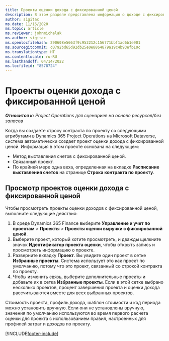 ```yaml
---
title: Проекты оценки дохода с фиксированной ценой
description: В этом разделе представлена информация о доходе с фиксированной ценой в проектах.
author: sigitac
ms.date: 11/16/2020
ms.topic: article
ms.reviewer: johnmichalak
ms.author: sigitac
ms.openlocfilehash: 290608e5663f9c953212c156771bbf1ad6b1e901
ms.sourcegitcommit: c0792bd65d92db25e0e8864879a19c4b93efb10c
ms.translationtype: HT
ms.contentlocale: ru-RU
ms.lasthandoff: 04/14/2022
ms.locfileid: "8578724"
---
```

# <a name="fixed-price-revenue-estimate-projects"></a>Проекты оценки дохода с фиксированной ценой 

_**Относится к:** Project Operations для сценариев на основе ресурсов/без запасов_

Когда вы создаете строку контракта по проекту со следующими атрибутами в Dynamics 365 Project Operations на Microsoft Dataverse, система автоматически создает проект оценки дохода с фиксированной ценой. Информация в этом проекте основана на следующем:

  - Метод выставления счетов с фиксированной ценой.
  - Связанный проект.
  - По крайней мере одна веха, определенная на вкладке **Расписание выставления счетов** на странице **Строка контракта по проекту**.

## <a name="review-fixed-price-revenue-estimates-projects"></a>Просмотр проектов оценки дохода с фиксированной ценой
Чтобы просмотреть проекты оценки доходов с фиксированной ценой, выполните следующие действия:

1. В среде Dynamics 365 Finance выберите **Управление и учет по проектам** > **Проекты** > **Проекты оценки выручки с фиксированной ценой**.
2. Выберите проект, который хотите просмотреть, и дважды щелкните значок **Идентификатор проекта оценки**, чтобы открыть запись и просмотреть информацию о проекте.
3. Разверните вкладку **Проект**. Вы увидите один проект в сетке **Избранные проекты**. Система использует это как проект по умолчанию, потому что это проект, связанный со строкой контракта по проекту. 
4. Чтобы изменить связь, выберите дополнительные проекты и добавьте их в сетка **Избранные проекты**. Если в этой сетке выбрано несколько проектов, процент завершения проекта и оценки дохода рассчитываются вместе для всех выбранных проектов.

  Стоимость проекта, профиль дохода, шаблон стоимости и код периода можно установить вручную. Если они не установлены вручную, значения по умолчанию используются во время первого расчета оценки для проекта с использованием правил, настроенных для профилей затрат и доходов по проекту.



[!INCLUDE[footer-include](../includes/footer-banner.md)]